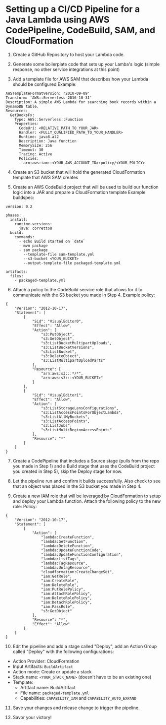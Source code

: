 # Setting up a CI/CD Pipeline for a Java Lambda using AWS CodePipeline, CodeBuild, SAM, and CloudFormation

1. Create a GitHub Repository to host your Lambda code.

2. Generate some boilerplate code that sets up your Lamba's logic (simple response, no other service integrations at this point)

3. Add a template file for AWS SAM that describes how your Lambda should be configured
Example:
```
AWSTemplateFormatVersion: '2010-09-09'
Transform: 'AWS::Serverless-2016-10-31'
Description: A simple AWS Lambda for searching book records within a DynamoDB table.
Resources:
  GetBooksFx:
    Type: AWS::Serverless::Function
    Properties:
      CodeUri: <RELATIVE_PATH_TO_YOUR_JAR>
      Handler: <FULLY_QUALIFIED_PATH_TO_YOUR_HANDLER>
      Runtime: java8.al2
      Description: Java function
      MemorySize: 256
      Timeout: 30
      Tracing: Active
      Policies:
      - arn:aws:iam::<YOUR_AWS_ACCOUNT_ID>:policy/<YOUR_POLICY>
```

4. Create an S3 bucket that will hold the generated CloudFormation template that AWS SAM creates

5. Create an AWS CodeBuild project that will be used to build our function logic into a JAR and prepare a CloudFormation template
Example buildspec: 
```
version: 0.2

phases:
  install:
    runtime-versions:
      java: corretto8
  build:
    commands:
      - echo Build started on `date`
      - mvn package
      - sam package
        --template-file sam-template.yml
        --s3-bucket <YOUR_BUCKET>
        --output-template-file packaged-template.yml

artifacts:
  files:
    - packaged-template.yml
```	

6. Attach a policy to the CodeBuild service role that allows for it to communicate with the S3 bucket you made in Step 4.
Example policy:
```
{
    "Version": "2012-10-17",
    "Statement": [
        {
            "Sid": "VisualEditor0",
            "Effect": "Allow",
            "Action": [
                "s3:PutObject",
                "s3:GetObject",
                "s3:ListBucketMultipartUploads",
                "s3:ListBucketVersions",
                "s3:ListBucket",
                "s3:DeleteObject",
                "s3:ListMultipartUploadParts"
            ],
            "Resource": [
                "arn:aws:s3:::*/*",
                "arn:aws:s3:::<YOUR_BUCKET>"
            ]
        },
        {
            "Sid": "VisualEditor1",
            "Effect": "Allow",
            "Action": [
                "s3:ListStorageLensConfigurations",
                "s3:ListAccessPointsForObjectLambda",
                "s3:ListAllMyBuckets",
                "s3:ListAccessPoints",
                "s3:ListJobs",
                "s3:ListMultiRegionAccessPoints"
            ],
            "Resource": "*"
        }
    ]
}
```

7. Create a CodePipeline that includes a Source stage (pulls from the repo you  made in Step 1) and a Build stage that uses the CodeBuild project you created in Step 5), skip the Deploy stage for now.

8. Let the pipeline run and confirm it builds successfully. Also check to see that an object was placed in the S3 bucket you made in Step 4.

9. Create a new IAM role that will be leveraged by CloudFormation to setup and deploy your Lambda function. Attach the following policy to the new role:
Policy:
```
{
    "Version": "2012-10-17",
    "Statement": [
        {
            "Action": [
                "lambda:CreateFunction",
                "lambda:GetFunction",
                "lambda:DeleteFunction",
                "lambda:UpdateFunctionCode",
                "lambda:UpdateFunctionConfiguration",
                "lambda:ListTags",
                "lambda:TagResource",
                "lambda:UntagResource",
                "cloudformation:CreateChangeSet",
                "iam:GetRole",
                "iam:CreateRole",
                "iam:DeleteRole",
                "iam:PutRolePolicy",
                "iam:AttachRolePolicy",
                "iam:DeleteRolePolicy",
                "iam:DetachRolePolicy",
                "iam:PassRole",
                "s3:GetObject"
            ],
            "Resource": "*",
            "Effect": "Allow"
        }
    ]
}
```

10. Edit the pipeline and add a stage called "Deploy", add an Action Group called "Deploy" with the following configurations:
- Action Provider: CloudFormation
- Input Artifacts: `BuildArtifact`
- Action mode: Create or update a stack
- Stack name: `<YOUR_STACK_NAME>` (doesn't have to be an existing one)
- Template:
  - Artifact name: BuildArtifact
  - File name: `packaged-template.yml`
  - Capabilities: `CAPABILITY_IAM` and `CAPABILITY_AUTO_EXPAND`

11. Save your changes and release change to trigger the pipeline.

12. Savor your victory!
